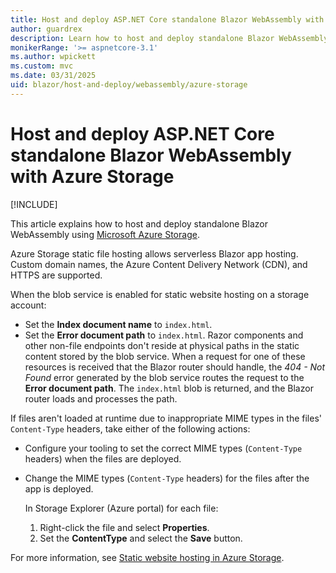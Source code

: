 ```yaml
---
title: Host and deploy ASP.NET Core standalone Blazor WebAssembly with Azure Storage
author: guardrex
description: Learn how to host and deploy standalone Blazor WebAssembly using Microsoft Azure Storage.
monikerRange: '>= aspnetcore-3.1'
ms.author: wpickett
ms.custom: mvc
ms.date: 03/31/2025
uid: blazor/host-and-deploy/webassembly/azure-storage
---
```

# Host and deploy ASP.NET Core standalone Blazor WebAssembly with Azure Storage

[!INCLUDE[](~/includes/not-latest-version.md)]

This article explains how to host and deploy standalone Blazor WebAssembly using [Microsoft Azure Storage](/azure/storage/common/storage-introduction).

Azure Storage static file hosting allows serverless Blazor app hosting. Custom domain names, the Azure Content Delivery Network (CDN), and HTTPS are supported.

When the blob service is enabled for static website hosting on a storage account:

* Set the **Index document name** to `index.html`.
* Set the **Error document path** to `index.html`. Razor components and other non-file endpoints don't reside at physical paths in the static content stored by the blob service. When a request for one of these resources is received that the Blazor router should handle, the *404 - Not Found* error generated by the blob service routes the request to the **Error document path**. The `index.html` blob is returned, and the Blazor router loads and processes the path.

If files aren't loaded at runtime due to inappropriate MIME types in the files' `Content-Type` headers, take either of the following actions:

* Configure your tooling to set the correct MIME types (`Content-Type` headers) when the files are deployed.
* Change the MIME types (`Content-Type` headers) for the files after the app is deployed.

  In Storage Explorer (Azure portal) for each file:
  
  1. Right-click the file and select **Properties**.
  1. Set the **ContentType** and select the **Save** button.

For more information, see [Static website hosting in Azure Storage](/azure/storage/blobs/storage-blob-static-website).
